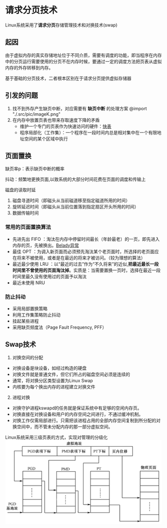 # 请求分页技术
Linux系统采用了**请求分页**存储管理技术和对换技术(swap)

## 起因
由于虚拟内存的真实存储地址位于不同介质，需要有调度的功能，即当程序在内存中的分页运行需要使用的分页不在内存时候，要通过一定的调度方法把页表从虚拟内存的外存转移到内存。

基于基础的分页技术，二者根本区别在于请求分页提供虚拟存储器

## 引发的问题
1. 找不到外存产生缺页中断，对应需要有 **缺页中断** 的处理方案
@import "./.src/pic/imageK.png"
2. 在内存中放置页表也带来存取速度下降的矛盾
    - 维护一个专门的页表作为快速访问的硬件：[快表](https://baike.baidu.com/item/%E5%BF%AB%E8%A1%A8/19781679#0_1)
    - 程序局部化（工作集）：一个程序在一段时间内总是相对集中在一个有限地址空间的某个区域中执行
    
## 页面置换
缺页率p：表示缺页中断的概率

抖动：频繁地更换页面,以致系统的大部分时间花费在页面的调度和传输上

磁盘的读取时延
  1. 磁盘寻道时间（即磁头从当前磁道移至指定磁道所用的时间）
  2. 旋转延迟时间（即磁头从当前位置落到指定扇区开头所用的时间）
  3. 数据传输时间

### 常用的页面置换算法
  - <codepub>先进先出 FIFO </codepub>：淘汰在内存中停留时间最长（年龄最老）的一页，即先进入内存的页，先被换出。[Belady异常](https://baike.baidu.com/item/Belady%E5%BC%82%E5%B8%B8)
  - <codepub>最佳 OPT </codepub>：为调入新页面而必须预先淘汰某个老页面时，所选择的老页面应在将来不被使用，或者是在最远的将来才被访问。（较为理想的算法）
  - <codepub>最近最少使用 LRU </codepub>：以“最近的过去”作为“不久将来”的近似,**把最近最长一段时间里不曾使用的页面淘汰掉**。实质是：当需要置换一页时，选择在最近一段时间里最久没有使用过的页面予以淘汰
  - <codepub>最近未使用 NRU </codepub>

### 防止抖动
  - 采用局部置换策略
  - 利用工作集策略防止抖动
  - 挂起某些进程
  - 采用缺页频度法（Page Fault Frequency, PFF）

## Swap技术
1. 对换空间的分配
  - 对换设备是块设备，如经过构造的硬盘
  - 对换文件就是普通文件，但它们所占的磁盘空间必须是连续的
  - 通常，将对换分区类型设置为Linux Swap
  - 内核要为每个换出内存的进程建立对换文件
2. 进程对换
  - 对换守护进程kswapd的任务就是保证系统中有足够的空闲内存页。
  - 对换直接在对换设备和用户的内存空间之间进行，不通过缓冲机制。
  - 对换工作仅需局部进行。只需把该进程占用的全部内存空间复制到所分配的对换空间中，而不管未分配内存的那一部分虚拟空间。

Linux系统采用三级页表的方式，实现对管理的分级化
![](/.src/pic/imageL.png)
